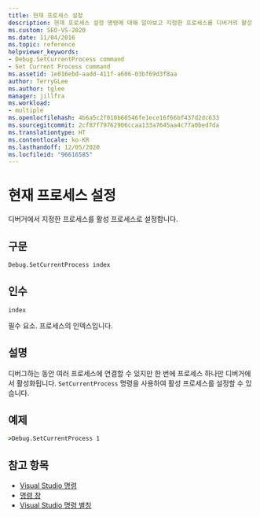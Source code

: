 ```yaml
---
title: 현재 프로세스 설정
description: 현재 프로세스 설정 명령에 대해 알아보고 지정한 프로세스를 디버거의 활성 프로세스로 설정하는 방법에 대해 알아봅니다.
ms.custom: SEO-VS-2020
ms.date: 11/04/2016
ms.topic: reference
helpviewer_keywords:
- Debug.SetCurrentProcess command
- Set Current Process command
ms.assetid: 1e016ebd-aadd-411f-a606-03bf69d3f8aa
author: TerryGLee
ms.author: tglee
manager: jillfra
ms.workload:
- multiple
ms.openlocfilehash: 4b6a5c2f010b60546fe1ece16f66bf437d2dc633
ms.sourcegitcommit: 2cf87f79762906ccaa133a7645aa4c77a0bed7da
ms.translationtype: HT
ms.contentlocale: ko-KR
ms.lasthandoff: 12/05/2020
ms.locfileid: "96616585"
---
```

# <a name="set-current-process"></a>현재 프로세스 설정
디버거에서 지정한 프로세스를 활성 프로세스로 설정합니다.

## <a name="syntax"></a>구문

```cmd
Debug.SetCurrentProcess index
```

## <a name="arguments"></a>인수
`index`

필수 요소. 프로세스의 인덱스입니다.

## <a name="remarks"></a>설명
디버그하는 동안 여러 프로세스에 연결할 수 있지만 한 번에 프로세스 하나만 디버거에서 활성화됩니다. `SetCurrentProcess` 명령을 사용하여 활성 프로세스를 설정할 수 있습니다.

## <a name="example"></a>예제

```cmd
>Debug.SetCurrentProcess 1
```

## <a name="see-also"></a>참고 항목

- [Visual Studio 명령](../../ide/reference/visual-studio-commands.md)
- [명령 창](../../ide/reference/command-window.md)
- [Visual Studio 명령 별칭](../../ide/reference/visual-studio-command-aliases.md)
